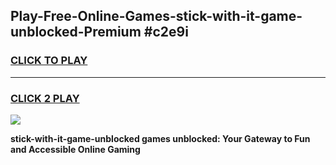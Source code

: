 
## Play-Free-Online-Games-stick-with-it-game-unblocked-Premium #c2e9i
<h3>
<a href="https://premium.freeplayer.one?title=stick-with-it-game-unblocked&ref=8M">CLICK TO PLAY</a></h3>
<hr>

<h3>
<a href="https://premium.freeplayer.one?title=stick-with-it-game-unblocked&ref=8M">CLICK 2 PLAY</a>
  
</h3>

<a href="https://premium.freeplayer.one?title=stick-with-it-game-unblocked&ref=8M"><img src="https://clearcache.store/games.png"></a>


**stick-with-it-game-unblocked games unblocked: Your Gateway to Fun and Accessible Online Gaming**
